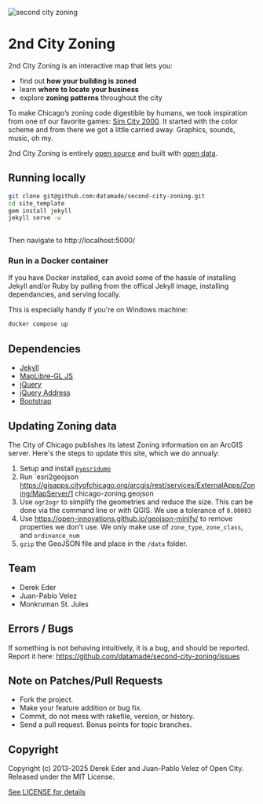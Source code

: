 ![second city zoning](http://i.imgur.com/J6oFuK7.gif)

# 2nd City Zoning

2nd City Zoning is an interactive map that lets you:

-   find out **how your building is zoned**
-   learn **where to locate your business**
-   explore **zoning patterns** throughout the city

To make Chicago’s zoning code digestible by humans, we took inspiration
from one of our favorite games: [Sim City 2000](http://en.wikipedia.org/wiki/SimCity_2000). It started with the color scheme and from there we got a little carried away. Graphics, sounds, music, oh my.

2nd City Zoning is entirely [open
source](http://secondcityzoning.org/about#code) and built with [open data](http://secondcityzoning.org/about#data).

## Running locally

```bash
git clone git@github.com:datamade/second-city-zoning.git
cd site_template
gem install jekyll
jekyll serve -w
  
```

Then navigate to http://localhost:5000/

### Run in a Docker container

If you have Docker installed, can avoid some of the hassle of installing Jekyll and/or Ruby by pulling from the offical Jekyll image, installing dependancies, and serving locally. 

This is especially handy if you're on Windows machine:

```bash
docker compose up
```

## Dependencies

* [Jekyll](http://jekyllrb.com)
* [MapLibre-GL JS](https://maplibre.org/maplibre-gl-js/docs/)
* [jQuery](http://jquery.org)
* [jQuery Address](http://www.asual.com/jquery/address)
* [Bootstrap](http://getbootstrap.com)

## Updating Zoning data

The City of Chicago publishes its latest Zoning information on an ArcGIS server. Here's the steps to update this site, which we do annualy:

1. Setup and install [`pyesridump`](https://github.com/openaddresses/pyesridump)
2. Run `esri2geojson https://gisapps.cityofchicago.org/arcgis/rest/services/ExternalApps/Zoning/MapServer/1 chicago-zoning.geojson
3. Use `ogr2ogr` to simplify the geometries and reduce the size. This can be done via the command line or with QGIS. We use a tolerance of `0.00003`
4. Use https://open-innovations.github.io/geojson-minify/ to remove properties we don't use. We only make use of `zone_type`, `zone_class`, and `ordinance_num`
5. `gzip` the GeoJSON file and place in the `/data` folder.

## Team

* Derek Eder
* Juan-Pablo Velez
* Monkruman St. Jules

## Errors / Bugs

If something is not behaving intuitively, it is a bug, and should be reported.
Report it here: https://github.com/datamade/second-city-zoning/issues


## Note on Patches/Pull Requests
 
* Fork the project.
* Make your feature addition or bug fix.
* Commit, do not mess with rakefile, version, or history.
* Send a pull request. Bonus points for topic branches.

## Copyright

Copyright (c) 2013-2025 Derek Eder and Juan-Pablo Velez of Open City. Released under the MIT License.

[See LICENSE for details](https://github.com/datamade/second-city-zoning/blob/master/LICENSE)
